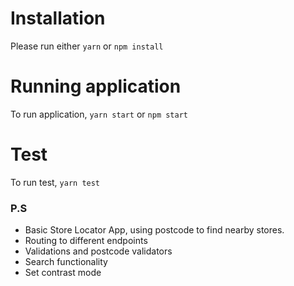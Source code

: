 # Installation

Please run either `yarn` or `npm install`

# Running application

To run application, `yarn start` or `npm start`

# Test

To run test, `yarn test`

### P.S

- Basic Store Locator App, using postcode to find nearby stores.
- Routing to different endpoints
- Validations and postcode validators
- Search functionality
- Set contrast mode
